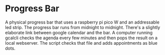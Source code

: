 # Progress Bar

A physical progress bar that uses a raspberry pi pico W and an addressable led strip. The progress bar runs from midnight to midnight.
There's a slightly elaborate link between google calendar and the bar. A computer running gcalcli checks the agenda every few minutes and then pops the result on a local webserver. The script checks that file and adds appointments as blue dots.
